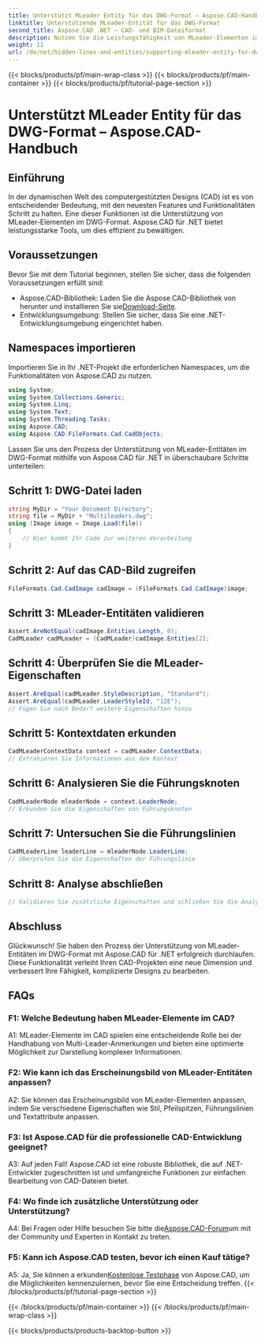 ```yaml
---
title: Unterstützt MLeader Entity für das DWG-Format – Aspose.CAD-Handbuch
linktitle: Unterstützende MLeader-Entität für das DWG-Format
second_title: Aspose.CAD .NET – CAD- und BIM-Dateiformat
description: Nutzen Sie die Leistungsfähigkeit von MLeader-Elementen im DWG-Format mit Aspose.CAD für .NET. Werten Sie Ihre CAD-Projekte mühelos auf.
weight: 11
url: /de/net/hidden-lines-and-entities/supporting-mleader-entity-for-dwg-format/
---
```


{{< blocks/products/pf/main-wrap-class >}}
{{< blocks/products/pf/main-container >}}
{{< blocks/products/pf/tutorial-page-section >}}

# Unterstützt MLeader Entity für das DWG-Format – Aspose.CAD-Handbuch

## Einführung

In der dynamischen Welt des computergestützten Designs (CAD) ist es von entscheidender Bedeutung, mit den neuesten Features und Funktionalitäten Schritt zu halten. Eine dieser Funktionen ist die Unterstützung von MLeader-Elementen im DWG-Format. Aspose.CAD für .NET bietet leistungsstarke Tools, um dies effizient zu bewältigen.

## Voraussetzungen

Bevor Sie mit dem Tutorial beginnen, stellen Sie sicher, dass die folgenden Voraussetzungen erfüllt sind:

-  Aspose.CAD-Bibliothek: Laden Sie die Aspose.CAD-Bibliothek von herunter und installieren Sie sie[Download-Seite](https://releases.aspose.com/cad/net/).
- Entwicklungsumgebung: Stellen Sie sicher, dass Sie eine .NET-Entwicklungsumgebung eingerichtet haben.

## Namespaces importieren

Importieren Sie in Ihr .NET-Projekt die erforderlichen Namespaces, um die Funktionalitäten von Aspose.CAD zu nutzen.

```csharp
using System;
using System.Collections.Generic;
using System.Linq;
using System.Text;
using System.Threading.Tasks;
using Aspose.CAD;
using Aspose.CAD.FileFormats.Cad.CadObjects;
```

Lassen Sie uns den Prozess der Unterstützung von MLeader-Entitäten im DWG-Format mithilfe von Aspose.CAD für .NET in überschaubare Schritte unterteilen:

## Schritt 1: DWG-Datei laden

```csharp
string MyDir = "Your Document Directory";
string file = MyDir + "Multileaders.dwg";
using (Image image = Image.Load(file))
{
    // Hier kommt Ihr Code zur weiteren Verarbeitung
}
```

## Schritt 2: Auf das CAD-Bild zugreifen

```csharp
FileFormats.Cad.CadImage cadImage = (FileFormats.Cad.CadImage)image;
```

## Schritt 3: MLeader-Entitäten validieren

```csharp
Assert.AreNotEqual(cadImage.Entities.Length, 0);
CadMLeader cadMLeader = (CadMLeader)cadImage.Entities[2];
```

## Schritt 4: Überprüfen Sie die MLeader-Eigenschaften

```csharp
Assert.AreEqual(cadMLeader.StyleDescription, "Standard");
Assert.AreEqual(cadMLeader.LeaderStyleId, "12E");
// Fügen Sie nach Bedarf weitere Eigenschaften hinzu
```

## Schritt 5: Kontextdaten erkunden

```csharp
CadMLeaderContextData context = cadMLeader.ContextData;
// Extrahieren Sie Informationen aus dem Kontext
```

## Schritt 6: Analysieren Sie die Führungsknoten

```csharp
CadMLeaderNode mleaderNode = context.LeaderNode;
// Erkunden Sie die Eigenschaften von Führungsknoten
```

## Schritt 7: Untersuchen Sie die Führungslinien

```csharp
CadMLeaderLine leaderLine = mleaderNode.LeaderLine;
// Überprüfen Sie die Eigenschaften der Führungslinie
```

## Schritt 8: Analyse abschließen

```csharp
// Validieren Sie zusätzliche Eigenschaften und schließen Sie die Analyse ab
```

## Abschluss

Glückwunsch! Sie haben den Prozess der Unterstützung von MLeader-Entitäten im DWG-Format mit Aspose.CAD für .NET erfolgreich durchlaufen. Diese Funktionalität verleiht Ihren CAD-Projekten eine neue Dimension und verbessert Ihre Fähigkeit, komplizierte Designs zu bearbeiten.

## FAQs

### F1: Welche Bedeutung haben MLeader-Elemente im CAD?

A1: MLeader-Elemente im CAD spielen eine entscheidende Rolle bei der Handhabung von Multi-Leader-Anmerkungen und bieten eine optimierte Möglichkeit zur Darstellung komplexer Informationen.

### F2: Wie kann ich das Erscheinungsbild von MLeader-Entitäten anpassen?

A2: Sie können das Erscheinungsbild von MLeader-Elementen anpassen, indem Sie verschiedene Eigenschaften wie Stil, Pfeilspitzen, Führungslinien und Textattribute anpassen.

### F3: Ist Aspose.CAD für die professionelle CAD-Entwicklung geeignet?

A3: Auf jeden Fall! Aspose.CAD ist eine robuste Bibliothek, die auf .NET-Entwickler zugeschnitten ist und umfangreiche Funktionen zur einfachen Bearbeitung von CAD-Dateien bietet.

### F4: Wo finde ich zusätzliche Unterstützung oder Unterstützung?

A4: Bei Fragen oder Hilfe besuchen Sie bitte die[Aspose.CAD-Forum](https://forum.aspose.com/c/cad/19)um mit der Community und Experten in Kontakt zu treten.

### F5: Kann ich Aspose.CAD testen, bevor ich einen Kauf tätige?

 A5: Ja, Sie können a erkunden[Kostenlose Testphase](https://releases.aspose.com/) von Aspose.CAD, um die Möglichkeiten kennenzulernen, bevor Sie eine Entscheidung treffen.
{{< /blocks/products/pf/tutorial-page-section >}}

{{< /blocks/products/pf/main-container >}}
{{< /blocks/products/pf/main-wrap-class >}}

{{< blocks/products/products-backtop-button >}}
